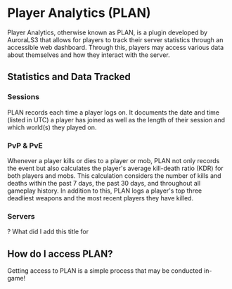 # Player Analytics (PLAN)

Player Analytics, otherwise known as PLAN, is a plugin developed by AuroraLS3 that allows for players to track their server statistics through an accessible web dashboard. Through this, players may access various data about themselves and how they interact with the server.

## Statistics and Data Tracked
### Sessions
PLAN records each time a player logs on. It documents the date and time (listed in UTC) a player has joined as well as the length of their session and which world(s) they played on.
### PvP & PvE
Whenever a player kills or dies to a player or mob, PLAN not only records the event but also calculates the player's average kill-death ratio (KDR) for both players and mobs. This calculation considers the number of kills and deaths within the past 7 days, the past 30 days, and throughout all gameplay history. In addition to this, PLAN logs a player's top three deadliest weapons and the most recent players they have killed.
### Servers
? What did I add this title for
## How do I access PLAN?
Getting access to PLAN is a simple process that may be conducted in-game!